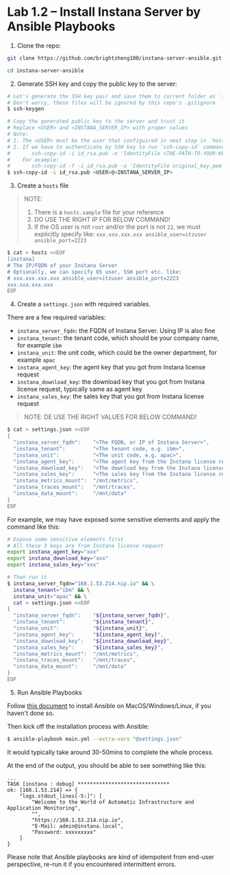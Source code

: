 # Lab 1.2 – Install Instana Server by Ansible Playbooks

1. Clone the repo:

```sh
git clone https://github.com/brightzheng100/instana-server-ansible.git

cd instana-server-ansible
```

2. Generate SSH key and copy the public key to the server:

```sh
# Let's generate the SSH key pair and save them to current folder as `id_rsa` and `id_rsa.pub`
# Don't worry, these files will be ignored by this repo's .gitignore
$ ssh-keygen

# Copy the generated public key to the server and trust it
# Replace <USER> and <INSTANA_SERVER_IP> with proper values
# Note:
# 1. The <USER> must be the user that configuired in next step in `hosts`
# 2. If we have to authenticate by SSH key to run `ssh-copy-id` command, with custom SSH port, use this command instead:
#       ssh-copy-id -i id_rsa.pub -o 'IdentityFile <THE-PATH-TO-YOUR-KEY-FOR-AUTHENTICATION>' -p <SSH CUSTOM PORT> <USER>@<INSTANA_SERVER_IP>
#    For example:
#       ssh-copy-id -f -i id_rsa.pub -o 'IdentityFile original_key.pem' -p 2223 itzuser@168.1.53.214
$ ssh-copy-id -i id_rsa.pub <USER>@<INSTANA_SERVER_IP>
```

3. Create a `hosts` file
 
> NOTE: 
> 1. There is a `hosts.sample` file for your reference
> 2. DO USE THE RIGHT IP FOR BELOW COMMAND!
> 3. If the OS user is not `root` and/or the port is not `22`, we must explicitly specify like: `xxx.xxx.xxx.xxx ansible_user=itzuser ansible_port=2223`

```sh
$ cat > hosts <<EOF
[instana]
# The IP/FQDN of your Instana Server
# Optionally, we can specify OS user, SSH port etc. like: 
# xxx.xxx.xxx.xxx ansible_user=itzuser ansible_port=2223
xxx.xxx.xxx.xxx
EOF
```

4. Create a `settings.json` with required variables.

There are a few required variables:
- `instana_server_fqdn`: the FQDN of Instana Server. Using IP is also fine
- `instana_tenant`: the tenant code, which should be your company name, for example `ibm`
- `instana_unit`: the unit code, which could be the owner department, for example `apac`
- `instana_agent_key`: the agent key that you got from Instana license request
- `instana_download_key`: the download key that you got from Instana license request, typically same as agent key
- `instana_sales_key`: the sales key that you got from Instana license request

> NOTE: DE USE THE RIGHT VALUES FOR BELOW COMMAND!

```bash
$ cat > settings.json <<EOF
{
  "instana_server_fqdn":    "<The FQDN, or IP of Instana Server>",
  "instana_tenant":         "<The tenant code, e.g. ibm>",
  "instana_unit":           "<The unit code, e.g. apac>",
  "instana_agent_key":      "<The agent key from the Instana license request>",
  "instana_download_key":   "<The download key from the Instana license request>",
  "instana_sales_key":      "<The sales key from the Instana license request>",
  "instana_metrics_mount":  "/mnt/metrics",
  "instana_traces_mount":   "/mnt/traces",
  "instana_data_mount":     "/mnt/data"
}
EOF
```

For example, we may have exposed some sensitive elements and apply the command like this:

```sh
# Expose some sensitive elements first
# All these 3 keys are from Instana license request
export instana_agent_key="xxx"
export instana_download_key="xxx"
export instana_sales_key="xxx"

# Then run it
$ instana_server_fqdn="168.1.53.214.nip.io" && \
  instana_tenant="ibm" && \
  instana_unit="apac" && \
  cat > settings.json <<EOF
{
  "instana_server_fqdn":    "${instana_server_fqdn}",
  "instana_tenant":         "${instana_tenant}",
  "instana_unit":           "${instana_unit}",
  "instana_agent_key":      "${instana_agent_key}",
  "instana_download_key":   "${instana_download_key}",
  "instana_sales_key":      "${instana_sales_key}",
  "instana_metrics_mount":  "/mnt/metrics",
  "instana_traces_mount":   "/mnt/traces",
  "instana_data_mount":     "/mnt/data"
}
EOF
```

5. Run Ansible Playbooks

Follow [this document](https://docs.ansible.com/ansible/latest/installation_guide/intro_installation.html) to install Ansible on MacOS/Windows/Linux, if you haven't done so.

Then kick off the installation process with Ansible:

```bash
$ ansible-playbook main.yml --extra-vars "@settings.json"
```

It would typically take around 30-50mins to complete the whole process.

At the end of the output, you should be able to see something like this:

```log
...
TASK [instana : debug] ******************************
ok: [168.1.53.214] => {
    "logs.stdout_lines[-5:]": [
        "Welcome to the World of Automatic Infrastructure and Application Monitoring",
        "",
        "https://168.1.53.214.nip.io",
        "E-Mail: admin@instana.local",
        "Password: xxxxxxxxx"
    ]
}
```

Please note that Ansible playbooks are kind of idempotent from end-user perspective, re-run it if you encountered intermittent errors.
